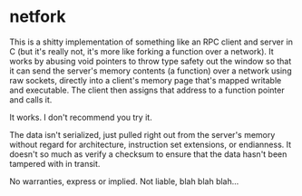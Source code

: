 netfork
=======
This is a shitty implementation of something like an RPC client and server in C (but it's really not, it's more like forking a function over a network). It works by abusing void pointers to throw type safety out the window so that it can send the server's memory contents (a function) over a network using raw sockets, directly into a client's memory page that's mapped writable and executable. The client then assigns that address to a function pointer and calls it.

It works. I don't recommend you try it.

The data isn't serialized, just pulled right out from the server's memory without regard for architecture, instruction set extensions, or endianness. It doesn't so much as verify a checksum to ensure that the data hasn't been tampered with in transit.

No warranties, express or implied. Not liable, blah blah blah...
